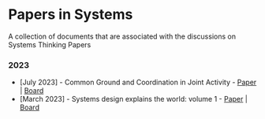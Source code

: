 # Papers in Systems

A collection of documents that are associated with the discussions on Systems Thinking Papers

### 2023 

* [July 2023] - Common Ground and Coordination in Joint Activity - [Paper](https://jeffreymbradshaw.net/publications/Common_Ground_Single.pdf)  |  [Board](2023-07-joint-activity.pdf) 
* [March 2023] - Systems design explains the world: volume 1 - [Paper](https://apenwarr.ca/log/20201227) |  [Board](2023-04-Systems-Design-Explains.pdf)
